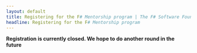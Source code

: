 ```yaml
---
layout: default
title: Registering for the F# Mentorship program | The F# Software Foundation
headline: Registering for the F# Mentorship program
---
```


**Registration is currently closed. We hope to do another round in the future**

<!--
If you are a member of the FSSF, just complete the [form here](https://fssfedu.typeform.com/to/QZEJEZ) before Sunday 13th March  2016.
The FSSF will then select at random 10 candidates for the initial batch. We will contact you regardless of whether you were selected or not.

There are only a limited number of mentors available right now, so if we are over-subscribed, we will add you to a waiting list.

If you are a successful candidate, you will be contacted by a mentor and together you will decide what you will work on. At the end of 8 weeks the mentorship will end and we will ask for your feedback.


Any questions or comments? get in touch via our twitter account [@fsharpedu](https://twitter.com/fsharpedu)

Thanks for your interest, and hope to hear from you soon!

The F# Software Foundation

-->


